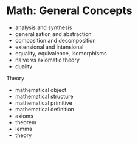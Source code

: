 # Math: General Concepts

- analysis and synthesis
- generalization and abstraction
- composition and decomposition
- extensional and intensional
- equality, equivalence, isomorphisms
- naive vs axiomatic theory
- duality

Theory
- mathematical object
- mathematical structure
- mathematical primitive
- mathematical definition
- axioms
- theorem
- lemma
- theory
